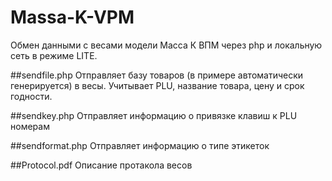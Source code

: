 # Massa-K-VPM
Обмен данными с весами модели Масса К ВПМ через php и локальную сеть в режиме LITE.

##sendfile.php
Отправляет базу товаров (в примере автоматически генерируется) в весы. Учитывает PLU, название товара, цену и срок годности.

##sendkey.php
Отправляет информацию о привязке клавиш к PLU номерам

##sendformat.php
Отправляет информацию о типе этикеток

##Protocol.pdf
Описание протакола весов

